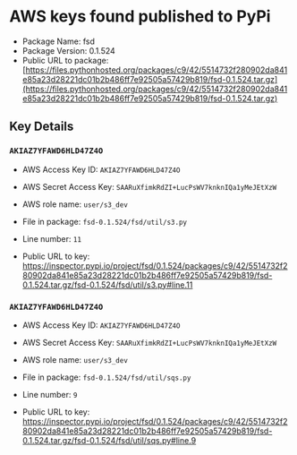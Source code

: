 # AWS keys found published to PyPi

* Package Name: fsd
* Package Version: 0.1.524
* Public URL to package: [https://files.pythonhosted.org/packages/c9/42/5514732f280902da841e85a23d28221dc01b2b486ff7e92505a57429b819/fsd-0.1.524.tar.gz](https://files.pythonhosted.org/packages/c9/42/5514732f280902da841e85a23d28221dc01b2b486ff7e92505a57429b819/fsd-0.1.524.tar.gz)

## Key Details

### `AKIAZ7YFAWD6HLD47Z4O`

* AWS Access Key ID: `AKIAZ7YFAWD6HLD47Z4O`
* AWS Secret Access Key: `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` 
* AWS role name: `user/s3_dev`
* File in package: `fsd-0.1.524/fsd/util/s3.py`
* Line number: `11`

* Public URL to key: https://inspector.pypi.io/project/fsd/0.1.524/packages/c9/42/5514732f280902da841e85a23d28221dc01b2b486ff7e92505a57429b819/fsd-0.1.524.tar.gz/fsd-0.1.524/fsd/util/s3.py#line.11



### `AKIAZ7YFAWD6HLD47Z4O`

* AWS Access Key ID: `AKIAZ7YFAWD6HLD47Z4O`
* AWS Secret Access Key: `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` 
* AWS role name: `user/s3_dev`
* File in package: `fsd-0.1.524/fsd/util/sqs.py`
* Line number: `9`

* Public URL to key: https://inspector.pypi.io/project/fsd/0.1.524/packages/c9/42/5514732f280902da841e85a23d28221dc01b2b486ff7e92505a57429b819/fsd-0.1.524.tar.gz/fsd-0.1.524/fsd/util/sqs.py#line.9


